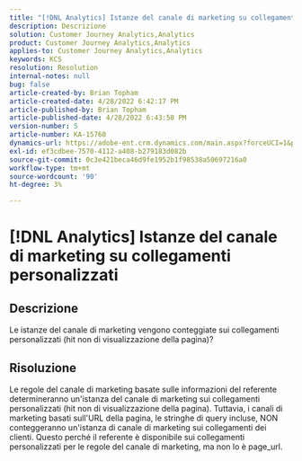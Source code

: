 ```yaml
---
title: "[!DNL Analytics] Istanze del canale di marketing su collegamenti personalizzati"
description: Descrizione
solution: Customer Journey Analytics,Analytics
product: Customer Journey Analytics,Analytics
applies-to: Customer Journey Analytics,Analytics
keywords: KCS
resolution: Resolution
internal-notes: null
bug: false
article-created-by: Brian Topham
article-created-date: 4/28/2022 6:42:17 PM
article-published-by: Brian Topham
article-published-date: 4/28/2022 6:43:50 PM
version-number: 5
article-number: KA-15760
dynamics-url: https://adobe-ent.crm.dynamics.com/main.aspx?forceUCI=1&pagetype=entityrecord&etn=knowledgearticle&id=113e81ed-22c7-ec11-a7b6-0022480a1b03
exl-id: ef3cdbee-7570-4112-a408-b279183d082b
source-git-commit: 0c3e421beca46d9fe1952b1f98538a50697216a0
workflow-type: tm+mt
source-wordcount: '90'
ht-degree: 3%

---
```


# [!DNL Analytics] Istanze del canale di marketing su collegamenti personalizzati

## Descrizione


Le istanze del canale di marketing vengono conteggiate sui collegamenti personalizzati (hit non di visualizzazione della pagina)?


## Risoluzione


Le regole del canale di marketing basate sulle informazioni del referente determineranno un&#39;istanza del canale di marketing sui collegamenti personalizzati (hit non di visualizzazione della pagina). Tuttavia, i canali di marketing basati sull&#39;URL della pagina, le stringhe di query incluse, NON conteggeranno un&#39;istanza di canale di marketing sui collegamenti dei clienti. Questo perché il referente è disponibile sui collegamenti personalizzati per le regole del canale di marketing, ma non lo è page_url.
